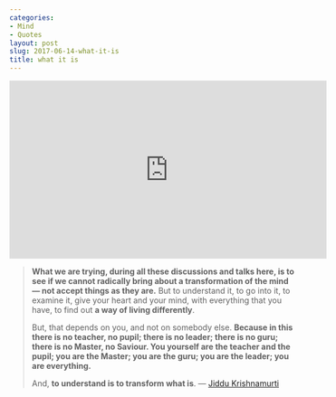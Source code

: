 ```yaml
---
categories:
- Mind
- Quotes
layout: post
slug: 2017-06-14-what-it-is
title: what it is
---
```


<iframe width="560" height="315" src="https://www.youtube.com/embed/Lz4ZqABYx10" frameborder="0" allowfullscreen></iframe>

> **What we are trying, during all these discussions and talks here, is to see if we cannot radically bring about a transformation of the mind &mdash; not accept things as they are.** But to understand it, to go into it, to examine it, give your heart and your mind, with everything that you have, to find out **a way of living differently**.
> 
> But, that depends on you, and not on somebody else. **Because in this there is no teacher, no pupil; there is no leader; there is no guru; there is no Master, no Saviour. You yourself are the teacher and the pupil; you are the Master; you are the guru; you are the leader; you are everything.**
> 
> And, **to understand is to transform what is**. &mdash; [Jiddu Krishnamurti](https://www.goodreads.com/quotes/256015-you-know-if-we-understand-one-question-rightly-all-questions)
